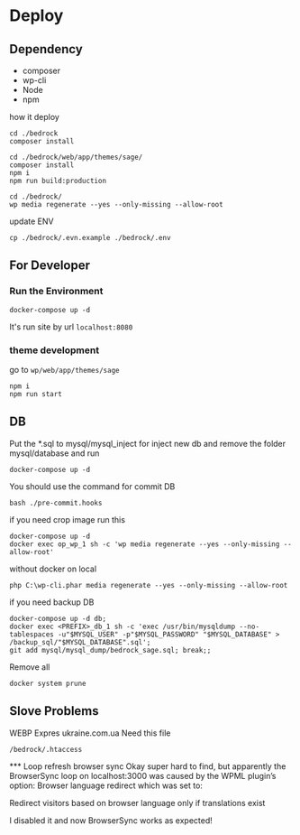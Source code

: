# Deploy

## Dependency
- composer
- wp-cli
- Node
- npm

how it deploy
```
cd ./bedrock
composer install
```
```
cd ./bedrock/web/app/themes/sage/
composer install
npm i
npm run build:production
```
```
cd ./bedrock/
wp media regenerate --yes --only-missing --allow-root
```

update ENV
```
cp ./bedrock/.evn.example ./bedrock/.env
```

## For Developer

### Run the Environment
```
docker-compose up -d
```

It's run site by url `localhost:8080`

### theme development
go to `wp/web/app/themes/sage`
```
npm i
npm run start
```

## DB
Put the *.sql to mysql/mysql_inject for inject new db
and remove the folder mysql/database
and run
```
docker-compose up -d
```

You should use the command for commit DB
```
bash ./pre-commit.hooks
```

if you need crop image run this
```
docker-compose up -d
docker exec op_wp_1 sh -c 'wp media regenerate --yes --only-missing --allow-root'
```

without docker on local
```
php C:\wp-cli.phar media regenerate --yes --only-missing --allow-root
```

if you need backup DB
```
docker-compose up -d db;
docker exec <PREFIX>_db_1 sh -c 'exec /usr/bin/mysqldump --no-tablespaces -u"$MYSQL_USER" -p"$MYSQL_PASSWORD" "$MYSQL_DATABASE" > /backup_sql/"$MYSQL_DATABASE".sql';
git add mysql/mysql_dump/bedrock_sage.sql; break;;
```

Remove all
```
docker system prune  
```

## Slove Problems
WEBP Expres ukraine.com.ua
Need this file
```
/bedrock/.htaccess
```

*** Loop refresh browser sync
Okay super hard to find, but apparently the BrowserSync loop on localhost:3000 was caused by the WPML plugin’s option: Browser language redirect which was set to:

Redirect visitors based on browser language only if translations exist

I disabled it and now BrowserSync works as expected!